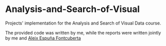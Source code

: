 # Analysis-and-Search-of-Visual

Projects' implementation for the Analysis and Search of Visual Data course. 

The provided code was written by me, while the reports were written jointly by me and [Aleix Espuña Fontcuberta](https://github.com/AleixEF)

